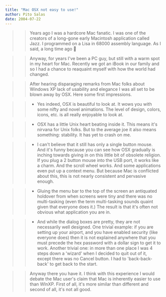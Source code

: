 ```yaml
---
title: "Mac OSX not easy to use!"
author: Pito Salas
date: 2004-07-22
---
```



>>

>> Years ago I was a hardcore Mac fanatic. I was one of the creators of a
long-gone early Macintosh application called Jazz. I programmed on a Lisa in
68000 assembly language. As I said, a long time ago 🙂

>>

>> Anyway, for years I've been a PC guy, but still with a warm spot in my
heart for Mac. Recently we got an iBook in our family and so I had a chance to
reaquaint myself with how the world had changed.

>>

>> After hearing disparaging remarks from Mac folks about Windows XP lack of
usability and elegance I was all set to be blown away by OSX. Here some first
impressions.

>>

>>   * Yes indeed, OSX is beautiful to look at. It wows you with some nifty
and novel animations. The level of design, colors, icons, etc. is all really
enjoyable to look at.

>>   * OSX has a little Unix heart beating inside it. This means it's nirvana
for Unix folks. But to the average joe it also means something: stability. It
has yet to crash on me.

>>   * I can't believe that it still has only a single button mouse. And it's
funny because you can see how OSX gradually is inching towards giving in on
this little bit of obsolete religion. If you plug a 2 button mouse into the
USB port, it works like a charm. And the scroll wheel works. And some
applications even put up a context menu. But because Mac is conflicted about
this, this is not nearly consistent and pervasive enough.

>>   * Gluing the menu bar to the top of the screen an antiquated holdover
from when screens were tiny and there was no multi-tasking (even the term
multi-tasking sounds quaint given that everyone does it.) The result is that
it's often not obvious what application you are in.

>>   * And while the dialog boxes are pretty, they are not necessarily well
designed. One trivial example: if you are setting up your airport, and you
have enabled security (like everyone does) then it is not explained anywhere
that you must precede the hex password with a dollar sign to get it to work.
Another trivial one: in more than one place I was 4 steps down a 'wizard' when
I decided to quit out of it, except there was no Cancel button. I had to
'back-back-back' to get back to the start.

>>

>> Anyway there you have it. I think with this experience I would debate the
Mac user's claim that Mac is inherently easier to use than WInXP. First of
all, it's more similar than different and second of all, it's not all good.


